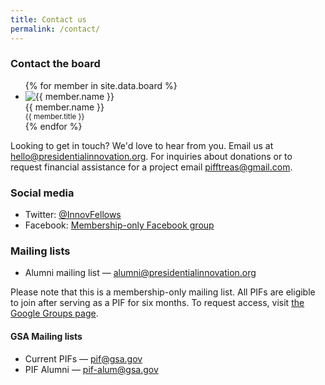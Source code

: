 ```yaml
---
title: Contact us
permalink: /contact/
---
```


### Contact the board

<div class="board">
  <ul class="members small-block-grid-1 medium-block-grid-2 large-block-grid-3">
  {% for member in site.data.board %}
  <li class="member">
    <img src="https://github.com/{{ member.github }}.png" alt="{{ member.name }}">
    <div class="about">
      {{ member.name }}<br />
      <small>{{ member.title }}</small>
    </div>
  </li>
  {% endfor %}
  </ul>
</div>

Looking to get in touch? We'd love to hear from you. Email us at <hello@presidentialinnovation.org>. For inquiries about donations or to request financial assistance for a project email <pifftreas@gmail.com>.

### Social media

* Twitter: [@InnovFellows](https://twitter.com/InnovFellows)
* Facebook: [Membership-only Facebook group](https://www.facebook.com/groups/presidentialinnovationfellows)

### Mailing lists

* Alumni mailing list — <alumni@presidentialinnovation.org>

Please note that this is a membership-only mailing list. All PIFs are eligible to join after serving as a PIF for six months. To request access, visit [the Google Groups page](https://groups.google.com/a/presidentialinnovation.org/forum/#!forum/alumni).

#### GSA Mailing lists

* Current PIFs — <pif@gsa.gov>
* PIF Alumni — <pif-alum@gsa.gov>
